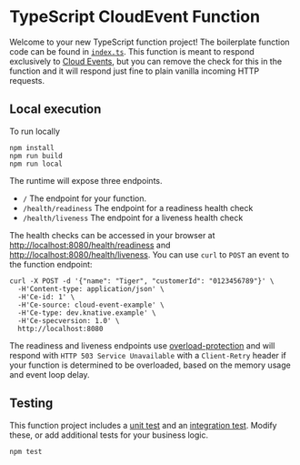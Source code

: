 # TypeScript CloudEvent Function

Welcome to your new TypeScript function project! The boilerplate function code can
be found in [`index.ts`](./index.ts). This function is meant to respond
exclusively to [Cloud Events](https://cloudevents.io/), but you can remove the
check for this in the function and it will respond just fine to plain vanilla
incoming HTTP requests.

## Local execution

To run locally

```console
npm install
npm run build
npm run local
```

The runtime will expose three endpoints.

  * `/` The endpoint for your function.
  * `/health/readiness` The endpoint for a readiness health check
  * `/health/liveness` The endpoint for a liveness health check

The health checks can be accessed in your browser at
[http://localhost:8080/health/readiness]() and
[http://localhost:8080/health/liveness](). You can use `curl` to `POST` an event
to the function endpoint:

```console
curl -X POST -d '{"name": "Tiger", "customerId": "0123456789"}' \
  -H'Content-type: application/json' \
  -H'Ce-id: 1' \
  -H'Ce-source: cloud-event-example' \
  -H'Ce-type: dev.knative.example' \
  -H'Ce-specversion: 1.0' \
  http://localhost:8080
```

The readiness and liveness endpoints use
[overload-protection](https://www.npmjs.com/package/overload-protection) and
will respond with `HTTP 503 Service Unavailable` with a `Client-Retry` header if
your function is determined to be overloaded, based on the memory usage and
event loop delay.

## Testing

This function project includes a [unit test](./test/unit.ts) and an
[integration test](./test/integration.ts).  Modify these, or add additional tests for your business logic.

```console
npm test
```
